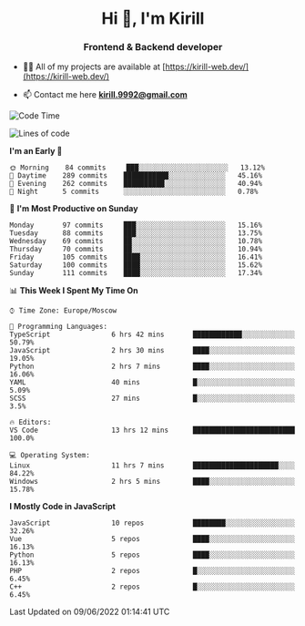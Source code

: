 <h1 align="center">Hi 👋, I'm Kirill</h1>
<h3 align="center">Frontend & Backend developer</h3>

- 👨‍💻 All of my projects are available at [https://kirill-web.dev/](https://kirill-web.dev/)

- 📫 Contact me here **kirill.9992@gmail.com**











<!--START_SECTION:waka-->
![Code Time](http://img.shields.io/badge/Code%20Time-0%20secs-blue)

![Lines of code](https://img.shields.io/badge/From%20Hello%20World%20I%27ve%20Written-477%20Thousand%20lines%20of%20code-blue)

**I'm an Early 🐤** 

```text
🌞 Morning    84 commits     ███░░░░░░░░░░░░░░░░░░░░░░   13.12% 
🌆 Daytime    289 commits    ███████████░░░░░░░░░░░░░░   45.16% 
🌃 Evening    262 commits    ██████████░░░░░░░░░░░░░░░   40.94% 
🌙 Night      5 commits      ░░░░░░░░░░░░░░░░░░░░░░░░░   0.78%

```
📅 **I'm Most Productive on Sunday** 

```text
Monday       97 commits     ███░░░░░░░░░░░░░░░░░░░░░░   15.16% 
Tuesday      88 commits     ███░░░░░░░░░░░░░░░░░░░░░░   13.75% 
Wednesday    69 commits     ██░░░░░░░░░░░░░░░░░░░░░░░   10.78% 
Thursday     70 commits     ██░░░░░░░░░░░░░░░░░░░░░░░   10.94% 
Friday       105 commits    ████░░░░░░░░░░░░░░░░░░░░░   16.41% 
Saturday     100 commits    ████░░░░░░░░░░░░░░░░░░░░░   15.62% 
Sunday       111 commits    ████░░░░░░░░░░░░░░░░░░░░░   17.34%

```


📊 **This Week I Spent My Time On** 

```text
⌚︎ Time Zone: Europe/Moscow

💬 Programming Languages: 
TypeScript               6 hrs 42 mins       ████████████░░░░░░░░░░░░░   50.79% 
JavaScript               2 hrs 30 mins       ████░░░░░░░░░░░░░░░░░░░░░   19.05% 
Python                   2 hrs 7 mins        ████░░░░░░░░░░░░░░░░░░░░░   16.06% 
YAML                     40 mins             █░░░░░░░░░░░░░░░░░░░░░░░░   5.09% 
SCSS                     27 mins             █░░░░░░░░░░░░░░░░░░░░░░░░   3.5%

🔥 Editors: 
VS Code                  13 hrs 12 mins      █████████████████████████   100.0%

💻 Operating System: 
Linux                    11 hrs 7 mins       █████████████████████░░░░   84.22% 
Windows                  2 hrs 5 mins        ████░░░░░░░░░░░░░░░░░░░░░   15.78%

```

**I Mostly Code in JavaScript** 

```text
JavaScript               10 repos            ████████░░░░░░░░░░░░░░░░░   32.26% 
Vue                      5 repos             ████░░░░░░░░░░░░░░░░░░░░░   16.13% 
Python                   5 repos             ████░░░░░░░░░░░░░░░░░░░░░   16.13% 
PHP                      2 repos             █░░░░░░░░░░░░░░░░░░░░░░░░   6.45% 
C++                      2 repos             █░░░░░░░░░░░░░░░░░░░░░░░░   6.45%

```



 Last Updated on 09/06/2022 01:14:41 UTC
<!--END_SECTION:waka-->
